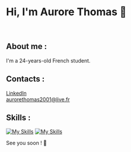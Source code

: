 # Hi, I'm Aurore Thomas 👋 
 </br>
 
## About me :
I'm a 24-years-old French student.
  
 ## Contacts :
[LinkedIn](https://www.linkedin.com/in/aurore-thomas-laplateforme "My LinkedIn") </br>
[aurorethomas2001@live.fr](mailto:aurorethomas2001@live.fr "Send my an email")

## Skills : 
[![My Skills](https://skillicons.dev/icons?i=java,cs,cpp,c,py,mysql,postgres,linux,git)](https://skillicons.dev)
[![My Skills](https://skillicons.dev/icons?i=js,html,css,figma,powershell)](https://skillicons.dev)

See you soon ! 👋



<!--
**aurore-thomas/aurore-thomas** is a ✨ _special_ ✨ repository because its `README.md` (this file) appears on your GitHub profile.

Here are some ideas to get you started:

- 🔭 I’m currently working on ...
- 🌱 I’m currently learning ...
- 👯 I’m looking to collaborate on ...
- 🤔 I’m looking for help with ...
- 💬 Ask me about ...
- 📫 How to reach me: ...
- 😄 Pronouns: ...
- ⚡ Fun fact: ...
-->
